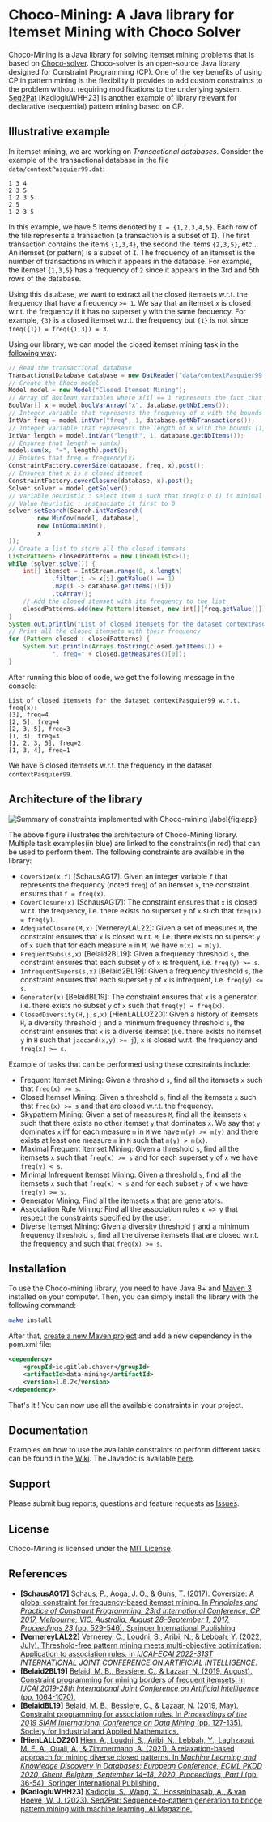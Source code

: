 # Choco-Mining: A Java library for Itemset Mining with Choco Solver

Choco-Mining is a Java library for solving itemset mining problems that is based on [Choco-solver](https://github.com/chocoteam/choco-solver). Choco-solver is an open-source Java library designed for Constraint Programming (CP). One of the key benefits of using CP in pattern mining is the flexibility it provides to add custom constraints to the problem without requiring modifications to the underlying system. [Seq2Pat](https://github.com/fidelity/seq2pat) [KadiogluWHH23] is another example of library relevant for declarative (sequential) pattern mining based on CP.

## Illustrative example

In itemset mining, we are working on *Transactional databases*. Consider the example of the transactional database in the file `data/contextPasquier99.dat`:

```
1 3 4
2 3 5
1 2 3 5
2 5
1 2 3 5
```

In this example, we have 5 items denoted by `I = {1,2,3,4,5}`. Each row of the file represents a transaction (a transaction is a subset of `I`). The first transaction contains the items `{1,3,4}`, the second the items `{2,3,5}`, etc... An itemset (or pattern) is a subset of `I`. The frequency of an itemset is the number of transactions in which it appears in the database. For example, the itemset `{1,3,5}` has a frequency of `2` since it appears in the 3rd and 5th rows of the database. 

Using this database, we want to extract all the closed itemsets w.r.t. the frequency that have a frequency `>= 1`. We say that an itemset `x` is closed w.r.t. the frequency if it has no superset `y` with the same frequency. For example, `{3}` is a closed itemset w.r.t. the frequency but `{1}` is not since `freq({1}) = freq({1,3}) = 3`.

Using our library, we can model the closed itemset mining task in the [following way](https://gitlab.com/chaver/data-mining/-/blob/master/src/main/java/io/gitlab/chaver/mining/examples/ExampleClosedItemsetMining.java):

```java
// Read the transactional database
TransactionalDatabase database = new DatReader("data/contextPasquier99.dat").read();
// Create the Choco model
Model model = new Model("Closed Itemset Mining");
// Array of Boolean variables where x[i] == 1 represents the fact that i belongs to the itemset
BoolVar[] x = model.boolVarArray("x", database.getNbItems());
// Integer variable that represents the frequency of x with the bounds [1, nbTransactions]
IntVar freq = model.intVar("freq", 1, database.getNbTransactions());
// Integer variable that represents the length of x with the bounds [1, nbItems]
IntVar length = model.intVar("length", 1, database.getNbItems());
// Ensures that length = sum(x)
model.sum(x, "=", length).post();
// Ensures that freq = frequency(x)
ConstraintFactory.coverSize(database, freq, x).post();
// Ensures that x is a closed itemset
ConstraintFactory.coverClosure(database, x).post();
Solver solver = model.getSolver();
// Variable heuristic : select item i such that freq(x U i) is minimal
// Value heuristic : instantiate it first to 0
solver.setSearch(Search.intVarSearch(
        new MinCov(model, database),
        new IntDomainMin(),
        x
));
// Create a list to store all the closed itemsets
List<Pattern> closedPatterns = new LinkedList<>();
while (solver.solve()) {
    int[] itemset = IntStream.range(0, x.length)
            .filter(i -> x[i].getValue() == 1)
            .map(i -> database.getItems()[i])
            .toArray();
    // Add the closed itemset with its frequency to the list
    closedPatterns.add(new Pattern(itemset, new int[]{freq.getValue()}));
}
System.out.println("List of closed itemsets for the dataset contextPasquier99 w.r.t. freq(x):");
// Print all the closed itemsets with their frequency
for (Pattern closed : closedPatterns) {
    System.out.println(Arrays.toString(closed.getItems()) +
            ", freq=" + closed.getMeasures()[0]);
}
```

After running this bloc of code, we get the following message in the console:

```
List of closed itemsets for the dataset contextPasquier99 w.r.t. freq(x):
[3], freq=4
[2, 5], freq=4
[2, 3, 5], freq=3
[1, 3], freq=3
[1, 2, 3, 5], freq=2
[1, 3, 4], freq=1
```

We have 6 closed itemsets w.r.t. the frequency in the dataset `contextPasquier99`.

## Architecture of the library

![Summary of constraints implemented with Choco-mining \label{fig:app}](paper/app.svg)

The above figure illustrates the architecture of Choco-Mining library. Multiple task examples(in blue) are linked to the constraints(in red) that can be used to perform them. The following constraints are available in the library:

- `CoverSize(x,f)` [SchausAG17]: Given an integer variable `f` that represents the frequency (noted `freq`) of an itemset `x`, the constraint ensures that `f = freq(x)`.
- `CoverClosure(x)` [SchausAG17]: The constraint ensures that `x` is closed w.r.t. the frequency, i.e. there exists no superset `y` of `x` such that `freq(x) = freq(y)`.
- `AdequateClosure(M,x)` [VernereyLAL22]: Given a set of measures `M`, the constraint ensures that `x` is closed w.r.t. `M`, i.e. there exists no superset `y` of `x` such that for each measure `m` in `M`, we have `m(x) = m(y)`.
- `FrequentSubs(s,x)` [Belaid2BL19]: Given a frequency threshold `s`, the constraint ensures that each subset `y` of `x` is frequent, i.e. `freq(y) >= s`.
- `InfrequentSupers(s,x)` [Belaid2BL19]: Given a frequency threshold `s`, the constraint ensures that each superset `y` of `x` is infrequent, i.e. `freq(y) <= s`.
- `Generator(x)` [BelaidBL19]: The constraint ensures that `x` is a generator, i.e. there exists no subset `y` of `x` such that `freq(y) = freq(x)`.
- `ClosedDiversity(H,j,s,x)` [HienLALLOZ20]: Given a history of itemsets `H`, a diversity threshold `j` and a minimum frequency threshold `s`, the constraint ensures that `x` is a diverse itemset (i.e. there exists no itemset `y` in `H` such that  `jaccard(x,y) >= j`), `x` is closed w.r.t. the frequency and `freq(x) >= s`.

Example of tasks that can be performed using these constraints include:

- Frequent Itemset Mining: Given a threshold `s`, find all the itemsets `x` such that `freq(x) >= s`.
- Closed Itemset Mining: Given a threshold `s`, find all the itemsets `x` such that `freq(x) >= s` and that are closed w.r.t. the frequency.
- Skypattern Mining: Given a set of measures `M`, find all the itemsets `x` such that there exists no other itemset `y` that dominates `x`. We say that `y` dominates `x` iff for each measure `m` in `M` we have `m(y) >= m(y)` and there exists at least one measure `m` in `M` such that `m(y) > m(x)`.
- Maximal Frequent Itemset Mining: Given a threshold `s`, find all the itemsets `x` such that `freq(x) >= s` and for each superset `y` of `x` we have `freq(y) < s`.
- Minimal Infrequent Itemset Mining: Given a threshold `s`, find all the itemsets `x` such that `freq(x) < s` and for each subset `y` of `x` we have `freq(y) >= s`.
- Generator Mining: Find all the itemsets `x` that are generators.
- Association Rule Mining: Find all the association rules `x => y` that respect the constraints specified by the user.
- Diverse Itemset Mining: Given a diversity threshold `j` and a minimum frequency threshold `s`, find all the diverse itemsets that are closed w.r.t. the frequency and such that `freq(x) >= s`.

## Installation

To use the Choco-mining library, you need to have Java 8+ and [Maven 3](https://maven.apache.org/) installed on your computer. Then, you can simply install the library with the following command:

```bash
make install
```

After that, [create a new Maven project](https://maven.apache.org/guides/getting-started/maven-in-five-minutes.html) and add a new dependency in the pom.xml file:

```xml
<dependency>
    <groupId>io.gitlab.chaver</groupId>
    <artifactId>data-mining</artifactId>
    <version>1.0.2</version>
</dependency>
```

That's it ! You can now use all the available constraints in your project.

## Documentation

Examples on how to use the available constraints to perform different tasks can be found in the [Wiki](https://gitlab.com/chaver/data-mining/-/wikis/home). The Javadoc is available [here](https://chaver.gitlab.io/data-mining/).

## Support

Please submit bug reports, questions and feature requests as [Issues](https://gitlab.com/chaver/data-mining/-/issues).

## License

Choco-Mining is licensed under the [MIT License](https://gitlab.com/chaver/data-mining/-/blob/master/LICENSE.txt).

## References

- **[SchausAG17]** [Schaus, P., Aoga, J. O., & Guns, T. (2017). Coversize: A global constraint for frequency-based itemset mining. In *Principles and Practice of Constraint Programming: 23rd International Conference, CP 2017, Melbourne, VIC, Australia, August 28–September 1, 2017, Proceedings 23* (pp. 529-546). Springer International Publishing](https://link.springer.com/chapter/10.1007/978-3-319-66158-2_34)
- **[VernereyLAL22]** [Vernerey, C., Loudni, S., Aribi, N., & Lebbah, Y. (2022, July). Threshold-free pattern mining meets multi-objective optimization: Application to association rules. In *IJCAI-ECAI 2022-31ST INTERNATIONAL JOINT CONFERENCE ON ARTIFICIAL INTELLIGENCE*.](https://www.ijcai.org/proceedings/2022/0261)
- **[Belaid2BL19]** [Belaid, M. B., Bessiere, C., & Lazaar, N. (2019, August). Constraint programming for mining borders of frequent itemsets. In *IJCAI 2019-28th International Joint Conference on Artificial Intelligence* (pp. 1064-1070).](https://hal-lirmm.ccsd.cnrs.fr/lirmm-02310629/)
- **[BelaidBL19]** [Belaid, M. B., Bessiere, C., & Lazaar, N. (2019, May). Constraint programming for association rules. In *Proceedings of the 2019 SIAM International Conference on Data Mining* (pp. 127-135). Society for Industrial and Applied Mathematics.](https://epubs.siam.org/doi/abs/10.1137/1.9781611975673.15)
- **[HienLALLOZ20]** [Hien, A., Loudni, S., Aribi, N., Lebbah, Y., Laghzaoui, M. E. A., Ouali, A., & Zimmermann, A. (2021). A relaxation-based approach for mining diverse closed patterns. In *Machine Learning and Knowledge Discovery in Databases: European Conference, ECML PKDD 2020, Ghent, Belgium, September 14–18, 2020, Proceedings, Part I* (pp. 36-54). Springer International Publishing.](https://link.springer.com/chapter/10.1007/978-3-030-67658-2_3)
- **[KadiogluWHH23]** [Kadioglu, S., Wang, X., Hosseininasab, A., & van Hoeve, W. J. (2023). Seq2Pat: Sequence‐to‐pattern generation to bridge pattern mining with machine learning. AI Magazine.](https://doi.org/10.1002/aaai.12081)
